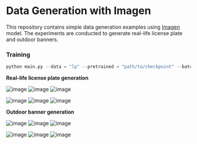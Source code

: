 # Data Generation with Imagen

This repository contains simple data generation examples using [Imagen](https://github.com/lucidrains/imagen-pytorch) model. The experiments are conducted to generate real-life license plate and outdoor banners.

### Training 
```python
python main.py --data = "lp" --pretrained = "path/to/checkpoint" --batch_size = 16 --im_size = 224
```

**Real-life license plate generation**

![image](https://user-images.githubusercontent.com/50166164/231911870-5bfec7cd-1d71-4acc-8070-14e14ceb355f.png)
![image](https://user-images.githubusercontent.com/50166164/231911898-59b26f34-8bdc-44f0-be97-24219a4742ab.png)
![image](https://user-images.githubusercontent.com/50166164/231911955-49f6bf9d-80da-4727-ab23-3b5ca7a73aa1.png)

![image](https://user-images.githubusercontent.com/50166164/231911972-9133aa79-90c2-4e57-a365-eed727a0cc92.png)
![image](https://user-images.githubusercontent.com/50166164/231912003-5a8dc503-ab53-4434-8328-00f0139de718.png)
![image](https://user-images.githubusercontent.com/50166164/231912062-1f7e8108-5f1e-49bb-864d-8e8e0fb34569.png)

**Outdoor banner generation**

![image](https://user-images.githubusercontent.com/50166164/231912260-87c37e8a-3565-4379-975d-dc52a612a43f.png)
![image](https://user-images.githubusercontent.com/50166164/231912272-181add39-e1f6-45a5-adfb-742d6a71bcc4.png)
![image](https://user-images.githubusercontent.com/50166164/231912337-01b15981-8e07-4ae8-b56c-bf78e5dcec07.png)

![image](https://user-images.githubusercontent.com/50166164/231912359-a1337b6e-6c9c-4a7f-ba31-eb57dc2b8815.png)
![image](https://user-images.githubusercontent.com/50166164/231912416-d90bb809-3e37-4315-b2d9-1d7f32f756b6.png)
![image](https://user-images.githubusercontent.com/50166164/231912442-785a225d-fd0f-49ef-bb1d-9315f24ed6c8.png)

